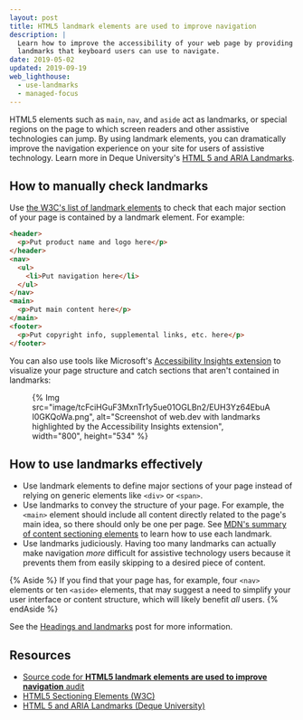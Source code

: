 ```yaml
---
layout: post
title: HTML5 landmark elements are used to improve navigation
description: |
  Learn how to improve the accessibility of your web page by providing
  landmarks that keyboard users can use to navigate.
date: 2019-05-02
updated: 2019-09-19
web_lighthouse:
  - use-landmarks
  - managed-focus
---
```


HTML5 elements such as `main`, `nav`, and `aside` act as landmarks,
or special regions on the page to which
screen readers and other assistive technologies can jump.
By using landmark elements,
you can dramatically improve the navigation experience on your site
for users of assistive technology.
Learn more in Deque University's
[HTML 5 and ARIA Landmarks](https://dequeuniversity.com/rules/axe/4.1/landmark-one-main).

## How to manually check landmarks

Use [the W3C's list of landmark elements](https://www.w3.org/TR/2017/NOTE-wai-aria-practices-1.1-20171214/examples/landmarks/HTML5.html)
to check that each major section of your page is contained by a landmark element.
For example:

```html
<header>
  <p>Put product name and logo here</p>
</header>
<nav>
  <ul>
    <li>Put navigation here</li>
  </ul>
</nav>
<main>
  <p>Put main content here</p>
</main>
<footer>
  <p>Put copyright info, supplemental links, etc. here</p>
</footer>
```

You can also use tools like Microsoft's
<a href="https://accessibilityinsights.io/" rel="noopener">Accessibility Insights extension</a>
to visualize your page structure and catch sections that aren't contained in landmarks:

<figure>
  {% Img src="image/tcFciHGuF3MxnTr1y5ue01OGLBn2/EUH3Yz64EbuAI0GKQoWa.png", alt="Screenshot of web.dev with landmarks highlighted by the Accessibility Insights extension", width="800", height="534" %}
</figure>

## How to use landmarks effectively

- Use landmark elements to define major sections of your page
  instead of relying on generic elements like `<div>` or `<span>`.
- Use landmarks to convey the structure of your page.
  For example, the `<main>` element should include all content directly related
  to the page's main idea, so there should only be one per page.
  See [MDN's summary of content sectioning elements](https://developer.mozilla.org/docs/Web/HTML/Element#Content_sectioning)
  to learn how to use each landmark.
- Use landmarks judiciously. Having too many landmarks can actually
  make navigation _more_ difficult for assistive technology users because
  it prevents them from easily skipping to a desired piece of content.

{% Aside %}
If you find that your page has, for example, four `<nav>` elements
or ten `<aside>` elements, that may suggest a need to simplify your
user interface or content structure, which will likely benefit _all_ users.
{% endAside %}

See the [Headings and landmarks](/headings-and-landmarks) post
for more information.

## Resources

- [Source code for **HTML5 landmark elements are used to improve navigation** audit](https://github.com/GoogleChrome/lighthouse/blob/ecd10efc8230f6f772e672cd4b05e8fbc8a3112d/lighthouse-core/audits/accessibility/manual/use-landmarks.js)
- [HTML5 Sectioning Elements (W3C)](https://www.w3.org/TR/2017/NOTE-wai-aria-practices-1.1-20171214/examples/landmarks/HTML5.html)
- [HTML 5 and ARIA Landmarks (Deque University)](https://dequeuniversity.com/assets/html/jquery-summit/html5/slides/landmarks.html)
